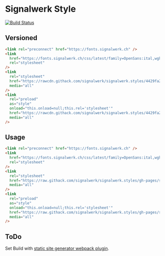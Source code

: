 # Signalwerk Style

[![Build Status](https://ci.signalwerk.ch/api/badges/signalwerk/signalwerk.styles/status.svg)](https://ci.signalwerk.ch/signalwerk/signalwerk.styles)

## Versioned

```html
<link rel="preconnect" href="https://fonts.signalwerk.ch" />
<link
  href="https://fonts.signalwerk.ch/css/latest/family=OpenSans:ital,wght@0,300..800;1,300..800.css"
  rel="stylesheet"
/>
<link
  rel="stylesheet"
  href="https://rawcdn.githack.com/signalwerk/signalwerk.styles/4429fa2/styles/main.critical.css"
  media="all"
/>
<link
  rel="preload"
  as="style"
  onload="this.onload=null;this.rel='stylesheet'"
  href="https://rawcdn.githack.com/signalwerk/signalwerk.styles/4429fa2/styles/main.rest.css"
  media="all"
/>
```

## Usage

```html
<link rel="preconnect" href="https://fonts.signalwerk.ch" />
<link
  href="https://fonts.signalwerk.ch/css/latest/family=OpenSans:ital,wght@0,300..800;1,300..800.css"
  rel="stylesheet"
/>
<link
  rel="stylesheet"
  href="https://raw.githack.com/signalwerk/signalwerk.styles/gh-pages/styles/main.critical.css"
  media="all"
/>
<link
  rel="preload"
  as="style"
  onload="this.onload=null;this.rel='stylesheet'"
  href="https://raw.githack.com/signalwerk/signalwerk.styles/gh-pages/styles/main.rest.css"
  media="all"
/>
```

## ToDo

Set Build with [static site generator webpack plugin](https://github.com/markdalgleish/static-site-generator-webpack-plugin).
